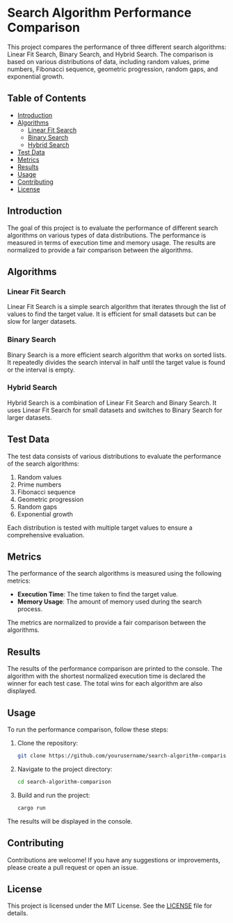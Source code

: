 # Search Algorithm Performance Comparison

This project compares the performance of three different search algorithms: Linear Fit Search, Binary Search, and Hybrid Search. The comparison is based on various distributions of data, including random values, prime numbers, Fibonacci sequence, geometric progression, random gaps, and exponential growth.

## Table of Contents

- [Introduction](#introduction)
- [Algorithms](#algorithms)
  - [Linear Fit Search](#linear-fit-search)
  - [Binary Search](#binary-search)
  - [Hybrid Search](#hybrid-search)
- [Test Data](#test-data)
- [Metrics](#metrics)
- [Results](#results)
- [Usage](#usage)
- [Contributing](#contributing)
- [License](#license)

## Introduction

The goal of this project is to evaluate the performance of different search algorithms on various types of data distributions. The performance is measured in terms of execution time and memory usage. The results are normalized to provide a fair comparison between the algorithms.

## Algorithms

### Linear Fit Search

Linear Fit Search is a simple search algorithm that iterates through the list of values to find the target value. It is efficient for small datasets but can be slow for larger datasets.

### Binary Search

Binary Search is a more efficient search algorithm that works on sorted lists. It repeatedly divides the search interval in half until the target value is found or the interval is empty.

### Hybrid Search

Hybrid Search is a combination of Linear Fit Search and Binary Search. It uses Linear Fit Search for small datasets and switches to Binary Search for larger datasets.

## Test Data

The test data consists of various distributions to evaluate the performance of the search algorithms:

1. Random values
2. Prime numbers
3. Fibonacci sequence
4. Geometric progression
5. Random gaps
6. Exponential growth

Each distribution is tested with multiple target values to ensure a comprehensive evaluation.

## Metrics

The performance of the search algorithms is measured using the following metrics:

- **Execution Time**: The time taken to find the target value.
- **Memory Usage**: The amount of memory used during the search process.

The metrics are normalized to provide a fair comparison between the algorithms.

## Results

The results of the performance comparison are printed to the console. The algorithm with the shortest normalized execution time is declared the winner for each test case. The total wins for each algorithm are also displayed.

## Usage

To run the performance comparison, follow these steps:

1. Clone the repository:
   ```sh
   git clone https://github.com/yourusername/search-algorithm-comparison.git
   ```
2. Navigate to the project directory:
   ```sh
   cd search-algorithm-comparison
   ```
3. Build and run the project:
   ```sh
   cargo run
   ```

The results will be displayed in the console.

## Contributing

Contributions are welcome! If you have any suggestions or improvements, please create a pull request or open an issue.

## License

This project is licensed under the MIT License. See the [LICENSE](LICENSE) file for details.
